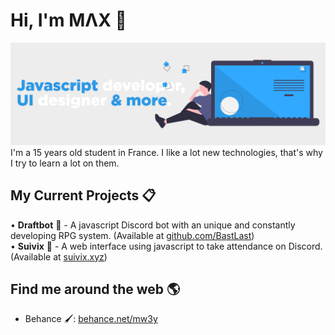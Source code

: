 # Hi, I'm MΛX 👋

<img src="https://github.com/Mw3y/Mw3y/raw/master/header.png" alt="banner that says Javascript developer, UI designer & more.">
I'm a 15 years old student in France. I like a lot new technologies, that's why I try to learn a lot on them. 

## My Current Projects :clipboard:
• **Draftbot** :crown: - A javascript Discord bot with an unique and constantly developing RPG system. (Available at <a href="https://github.com/BastLast/DraftBot-A-Discord-Adventure">github.com/BastLast</a>)<br>
• **Suivix** :bookmark_tabs: - A web interface using javascript to take attendance on Discord. (Available at <a href="https://suivix.xyz">suivix.xyz</a>)

## Find me around the web 🌎
- Behance :paintbrush:: <a href="https://behance.net/mw3y">behance.net/mw3y</a>
